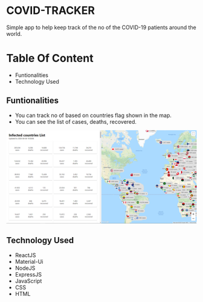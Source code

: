 # COVID-TRACKER

Simple app to help keep track of the no of the COVID-19 patients around the world.

# Table Of Content

- Funtionalities
- Technology Used

## Funtionalities

- You can track no of based on countries flag shown in the map.
- You can see the list of cases, deaths, recovered.

![srceen shot](https://raw.githubusercontent.com/amitverma07/COVID-19-TRACKER/master/readm.png)

## Technology Used

- ReactJS
- Material-Ui
- NodeJS
- ExpressJS
- JavaScript
- CSS
- HTML